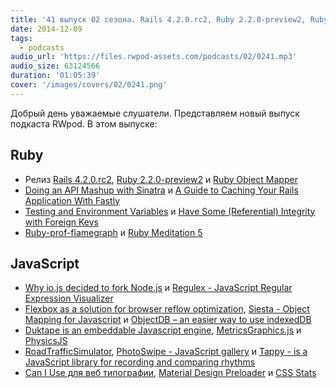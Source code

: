 ```yaml
---
title: '41 выпуск 02 сезона. Rails 4.2.0.rc2, Ruby 2.2.0-preview2, Ruby Object Mapper, Duktape, RoadTrafficSimulator и прочее'
date: 2014-12-09
tags:
  - podcasts
audio_url: 'https://files.rwpod-assets.com/podcasts/02/0241.mp3'
audio_size: 63124566
duration: '01:05:39'
cover: '/images/covers/02/0241.png'
---
```


Добрый день уважаемые слушатели. Представляем новый выпуск подкаста RWpod. В этом выпуске:

## Ruby

- Релиз [Rails 4.2.0.rc2](http://weblog.rubyonrails.org/2014/12/5/Rails-4-2-0-rc2-has-been-released/), [Ruby 2.2.0-preview2](https://www.ruby-lang.org/en/news/2014/11/28/ruby-2-2-0-preview2-released/) и [Ruby Object Mapper](http://rom-rb.org/)
- [Doing an API Mashup with Sinatra](https://blog.engineyard.com/2014/doing-an-api-mashup-with-sinatra) и [A Guide to Caching Your Rails Application With Fastly](http://robots.thoughtbot.com/a-guide-to-caching-your-rails-application-with-fastly)
- [Testing and Environment Variables](http://robots.thoughtbot.com/testing-and-environment-variables) и [Have Some (Referential) Integrity with Foreign Keys](http://robots.thoughtbot.com/referential-integrity-with-foreign-keys)
- [Ruby-prof-flamegraph](https://github.com/oozou/ruby-prof-flamegraph) и [Ruby Meditation 5](http://www.eventbrite.com/e/ruby-meditation-5-tickets-14219830897)

## JavaScript

- [Why io.js decided to fork Node.js](http://www.infoworld.com/article/2855057/application-development/why-iojs-decided-to-fork-nodejs.html) и [Regulex - JavaScript Regular Expression Visualizer](http://jex.im/regulex/)
- [Flexbox as a solution for browser reflow optimization](http://railsware.com/blog/2014/12/02/flexbox-as-a-solution-for-browser-reflow-optimization/), [Siesta - Object Mapping for Javascript](http://mtford.co.uk/siesta/) и [ObjectDB – an easier way to use indexedDB](http://objectdb.kganser.com/)
- [Duktape is an embeddable Javascript engine](http://duktape.org/), [MetricsGraphics.js](http://metricsgraphicsjs.org/) и [PhysicsJS](http://wellcaffeinated.net/PhysicsJS/)
- [RoadTrafficSimulator](http://volkhin.com/RoadTrafficSimulator/), [PhotoSwipe - JavaScript gallery](http://photoswipe.com/) и [Tappy - is a JavaScript library for recording and comparing rhythms](http://tappy.pw/)
- [Can I Use для веб типографии](http://stateofwebtype.com/beta/), [Material Design Preloader](http://git.aaronlumsden.com/material/) и [CSS Stats](http://cssstats.com/)
